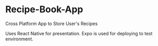 # Recipe-Book-App
Cross Platform App to Store User's Recipes

Uses React Native for presentation.
Expo is used for deploying to test environment.
